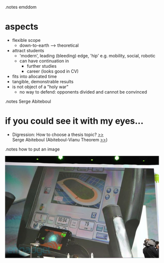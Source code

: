 <!SLIDE smaller bullets incremental transition=fade>
.notes emddom
# aspects #

* flexible scope
  * down-to-earth  --> theoretical
* attract students
  * 'modern', leading (bleeding) edge, 'hip' 
    e.g. mobility, social, robotic
  * can have continuation in
    * further studies
    * career (looks good in CV)
* fits into allocated time
* tangible, demonstrable results
* is not object of a "holy war"
  * no way to defend:
    opponents divided and cannot be convinced

<!SLIDE smaller bullets transition=fade>
.notes Serge Abiteboul
# if you could see it with my eyes... #

* Digression: How to choose a thesis topic? [>>](http://www-rocq.inria.fr/~abitebou/PRESENTATION/HowToChooseAThesisTopoc-EDBT02.pdf)<br>
  Serge Abiteboul (Abiteboul-Vianu Theorem [>>](http://www.enotes.com/topic/Serge_Abiteboul))

<!SLIDE center transition=fadeZoom>
.notes how to put an image

![oad](google-io-2011-day-10233-1305045580.jpg)


